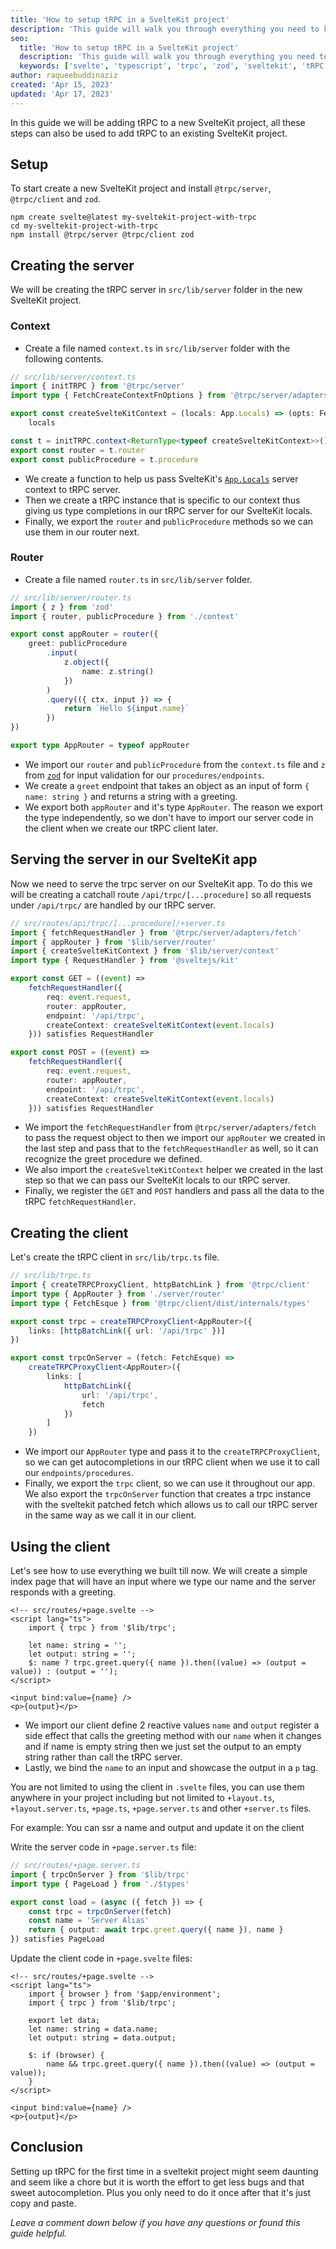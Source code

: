 ```yaml
---
title: 'How to setup tRPC in a SvelteKit project'
description: 'This guide will walk you through everything you need to know to get started with tRPC in a SvelteKit project.'
seo:
  title: 'How to setup tRPC in a SvelteKit project'
  description: 'This guide will walk you through everything you need to know to get started with tRPC in a SvelteKit project.'
  keywords: ['svelte', 'typescript', 'trpc', 'zod', 'sveltekit', 'tRPC']
author: raqueebuddinaziz
created: 'Apr 15, 2023'
updated: 'Apr 17, 2023'
---
```


<!-- Intro -->

In this guide we will be adding tRPC to a new SvelteKit project, all these steps can also be used to add tRPC to an existing SvelteKit project.

## Setup

To start create a new SvelteKit project and install `@trpc/server`, `@trpc/client` and `zod`.

```fish
npm create svelte@latest my-sveltekit-project-with-trpc
cd my-sveltekit-project-with-trpc
npm install @trpc/server @trpc/client zod
```

## Creating the server

We will be creating the tRPC server in `src/lib/server` folder in the new SvelteKit project.

### Context

- Create a file named `context.ts` in `src/lib/server` folder with the following contents.

```typescript
// src/lib/server/context.ts
import { initTRPC } from '@trpc/server'
import type { FetchCreateContextFnOptions } from '@trpc/server/adapters/fetch'

export const createSvelteKitContext = (locals: App.Locals) => (opts: FetchCreateContextFnOptions) =>
	locals

const t = initTRPC.context<ReturnType<typeof createSvelteKitContext>>().create()
export const router = t.router
export const publicProcedure = t.procedure
```

- We create a function to help us pass SvelteKit's [`App.Locals`](https://kit.svelte.dev/docs/types#app-locals) server context to tRPC server.
- Then we create a tRPC instance that is specific to our context thus giving us type completions in our tRPC server for our SvelteKit locals.
- Finally, we export the `router` and `publicProcedure` methods so we can use them in our router next.

### Router

- Create a file named `router.ts` in `src/lib/server` folder.

```typescript
// src/lib/server/router.ts
import { z } from 'zod'
import { router, publicProcedure } from './context'

export const appRouter = router({
	greet: publicProcedure
		.input(
			z.object({
				name: z.string()
			})
		)
		.query(({ ctx, input }) => {
			return `Hello ${input.name}`
		})
})

export type AppRouter = typeof appRouter
```

- We import our `router` and `publicProcedure` from the `context.ts` file and `z` from [`zod`](https://zod.dev) for input validation for our `procedures/endpoints`.
- We create a `greet` endpoint that takes an object as an input of form `{ name: string }` and returns a string with a greeting.
- We export both `appRouter` and it's type `AppRouter`. The reason we export the type independently, so we don't have to import our server code in the client when we create our tRPC client later.

## Serving the server in our SvelteKit app

Now we need to serve the trpc server on our SvelteKit app.
To do this we will be creating a catchall route `/api/trpc/[...procedure]` so all requests under `/api/trpc/` are handled by our tRPC server.

```typescript
// src/routes/api/trpc/[...procedure]/+server.ts
import { fetchRequestHandler } from '@trpc/server/adapters/fetch'
import { appRouter } from '$lib/server/router'
import { createSvelteKitContext } from '$lib/server/context'
import type { RequestHandler } from '@sveltejs/kit'

export const GET = ((event) =>
	fetchRequestHandler({
		req: event.request,
		router: appRouter,
		endpoint: '/api/trpc',
		createContext: createSvelteKitContext(event.locals)
	})) satisfies RequestHandler

export const POST = ((event) =>
	fetchRequestHandler({
		req: event.request,
		router: appRouter,
		endpoint: '/api/trpc',
		createContext: createSvelteKitContext(event.locals)
	})) satisfies RequestHandler
```

- We import the `fetchRequestHandler` from `@trpc/server/adapters/fetch` to pass the request object to then we import our `appRouter` we created in the last step and pass that to the `fetchRequestHandler` as well, so it can recognize the greet procedure we defined.
- We also import the `createSvelteKitContext` helper we created in the last step so that we can pass our SvelteKit locals to our tRPC server.
- Finally, we register the `GET` and `POST` handlers and pass all the data to the tRPC `fetchRequestHandler`.

## Creating the client

Let's create the tRPC client in `src/lib/trpc.ts` file.

```typescript
// src/lib/trpc.ts
import { createTRPCProxyClient, httpBatchLink } from '@trpc/client'
import type { AppRouter } from './server/router'
import type { FetchEsque } from '@trpc/client/dist/internals/types'

export const trpc = createTRPCProxyClient<AppRouter>({
	links: [httpBatchLink({ url: '/api/trpc' })]
})

export const trpcOnServer = (fetch: FetchEsque) =>
	createTRPCProxyClient<AppRouter>({
		links: [
			httpBatchLink({
				url: '/api/trpc',
				fetch
			})
		]
	})
```

- We import our `AppRouter` type and pass it to the `createTRPCProxyClient`, so we can get autocompletions in our tRPC client when we use it to call our `endpoints/procedures`.
- Finally, we export the `trpc` client, so we can use it throughout our app. We also export the `trpcOnServer` function that creates a trpc instance with the sveltekit patched fetch which allows us to call our tRPC server in the same way as we call it in our client.

## Using the client

Let's see how to use everything we built till now.
We will create a simple index page that will have an input where we type our name and the server responds with a greeting.

```svelte
<!-- src/routes/+page.svelte -->
<script lang="ts">
	import { trpc } from '$lib/trpc';

	let name: string = '';
	let output: string = '';
	$: name ? trpc.greet.query({ name }).then((value) => (output = value)) : (output = '');
</script>

<input bind:value={name} />
<p>{output}</p>
```

- We import our client define 2 reactive values `name` and `output` register a side effect that calls the greeting method with our `name` when it changes and if name is empty string then we just set the output to an empty string rather than call the tRPC server.
- Lastly, we bind the `name` to an input and showcase the output in a `p` tag.

You are not limited to using the client in `.svelte` files, you can use them anywhere in your project including but not limited to `+layout.ts`, `+layout.server.ts`, `+page.ts`, `+page.server.ts` and other `+server.ts` files.

For example: You can ssr a name and output and update it on the client

Write the server code in `+page.server.ts` file:

```typescript
// src/routes/+page.server.ts
import { trpcOnServer } from '$lib/trpc'
import type { PageLoad } from './$types'

export const load = (async ({ fetch }) => {
	const trpc = trpcOnServer(fetch)
	const name = 'Server Alias'
	return { output: await trpc.greet.query({ name }), name }
}) satisfies PageLoad
```

Update the client code in `+page.svelte` files:

```svelte
<!-- src/routes/+page.svelte -->
<script lang="ts">
	import { browser } from '$app/environment';
	import { trpc } from '$lib/trpc';

	export let data;
	let name: string = data.name;
	let output: string = data.output;

	$: if (browser) {
		name && trpc.greet.query({ name }).then((value) => (output = value));
	}
</script>

<input bind:value={name} />
<p>{output}</p>
```

## Conclusion

Setting up tRPC for the first time in a sveltekit project might seem daunting and seem like a chore but it is worth the effort to get less bugs and that sweet autocompletion.
Plus you only need to do it once after that it's just copy and paste.

_Leave a comment down below if you have any questions or found this guide helpful._
